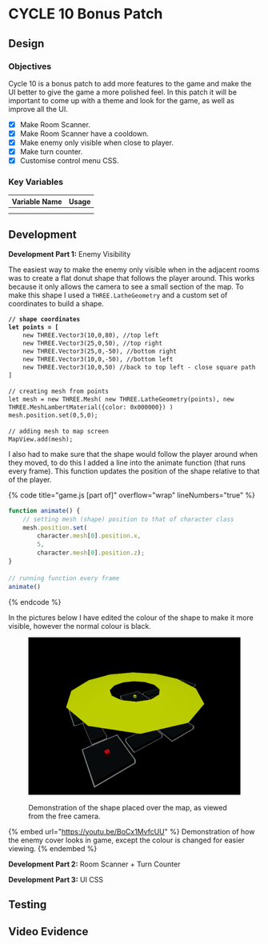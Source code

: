 # CYCLE 10 Bonus Patch

## Design

### Objectives

Cycle 10 is a bonus patch to add more features to the game and make the UI better to give the game a more polished feel. In this patch it will be important to come up with a theme and look for the game, as well as improve all the UI.

* [x] Make Room Scanner.
* [x] Make Room Scanner have a cooldown.
* [x] Make enemy only visible when close to player.
* [x] Make turn counter.
* [x] Customise control menu CSS.

### Key Variables

| Variable Name | Usage |
| ------------- | ----- |
|               |       |
|               |       |

## Development

**Development Part 1:** Enemy Visibility

The easiest way to make the enemy only visible when in the adjacent rooms was to create a flat donut shape that follows the player around. This works because it only allows the camera to see a small section of the map. To make this shape I used a `THREE.LatheGeometry` and a custom set of coordinates to build a shape.

<pre class="language-javascript" data-title="game.js [part of]" data-overflow="wrap" data-line-numbers><code class="lang-javascript"><strong>// shape coordinates
</strong><strong>let points = [
</strong>    new THREE.Vector3(10,0,80), //top left
    new THREE.Vector3(25,0,50), //top right
    new THREE.Vector3(25,0,-50), //bottom right
    new THREE.Vector3(10,0,-50), //bottom left
    new THREE.Vector3(10,0,50) //back to top left - close square path
]

// creating mesh from points
let mesh = new THREE.Mesh( new THREE.LatheGeometry(points), new THREE.MeshLambertMaterial({color: 0x000000}) )
mesh.position.set(0,5,0);

// adding mesh to map screen
MapView.add(mesh);
</code></pre>

I also had to make sure that the shape would follow the player around when they moved, to do this I added a line into the animate function (that runs every frame). This function updates the position of the shape relative to that of the player.

{% code title="game.js [part of]" overflow="wrap" lineNumbers="true" %}
```javascript
function animate() {
    // setting mesh (shape) position to that of character class
    mesh.position.set(
        character.mesh[0].position.x, 
        5, 
        character.mesh[0].position.z);
}

// running function every frame
animate()
```
{% endcode %}

In the pictures below I have edited the colour of the shape to make it more visible, however the normal colour is black.

<figure><img src="../.gitbook/assets/image.png" alt=""><figcaption><p>Demonstration of the shape placed over the map, as viewed from the free camera.</p></figcaption></figure>

{% embed url="https://youtu.be/BoCx1MvfcUU" %}
Demonstration of how the enemy cover looks in game, except the colour is changed for easier viewing.
{% endembed %}

**Development Part 2:** Room Scanner + Turn Counter

**Development Part 3:** UI CSS

## Testing

## Video Evidence
